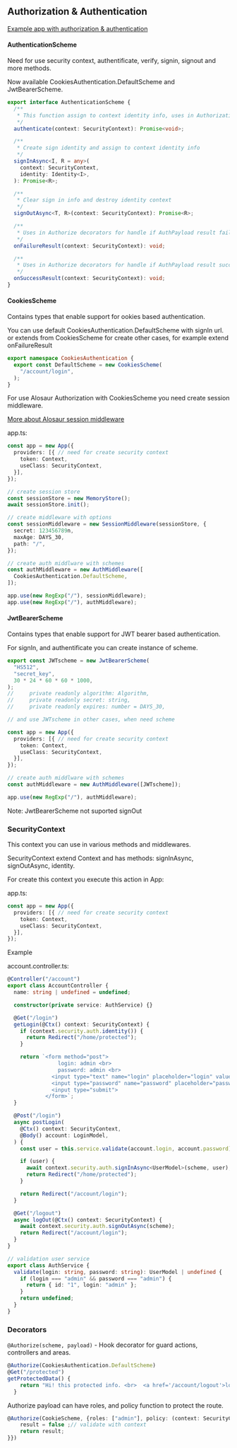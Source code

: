 ## Authorization & Authentication

[Example app with authorization &
authentication](https://github.com/alosaur/alosaur/tree/master/examples/auth)

#### AuthenticationScheme

Need for use security context, authentificate, verify, signin, signout and more
methods.

Now available CookiesAuthentication.DefaultScheme and JwtBearerScheme.

```ts
export interface AuthenticationScheme {
  /**
   * This function assign to context identity info, uses in Authorization middleware
   */
  authenticate(context: SecurityContext): Promise<void>;

  /**
   * Create sign identity and assign to context identity info
   */
  signInAsync<I, R = any>(
    context: SecurityContext,
    identity: Identity<I>,
  ): Promise<R>;

  /**
   * Clear sign in info and destroy identity context
   */
  signOutAsync<T, R>(context: SecurityContext): Promise<R>;

  /**
   * Uses in Authorize decorators for handle if AuthPayload result failure
   */
  onFailureResult(context: SecurityContext): void;

  /**
   * Uses in Authorize decorators for handle if AuthPayload result success
   */
  onSuccessResult(context: SecurityContext): void;
}
```

#### CookiesScheme

Contains types that enable support for ookies based authentication.

You can use default CookiesAuthentication.DefaultScheme with signIn url. or
extends from CookiesScheme for create other cases, for example extend
onFailureResult

```ts
export namespace CookiesAuthentication {
  export const DefaultScheme = new CookiesScheme(
    "/account/login",
  );
}
```

For use Alosaur Authorization with CookiesScheme you need create session
middleware.

[More about Alosaur session middleware](https://github.com/alosaur/alosaur/tree/master/src/security/session)

app.ts:

```ts
const app = new App({
  providers: [{ // need for create security context
    token: Context,
    useClass: SecurityContext,
  }],
});

// create session store
const sessionStore = new MemoryStore();
await sessionStore.init();

// create middleware with options
const sessionMiddleware = new SessionMiddleware(sessionStore, {
  secret: 123456789n,
  maxAge: DAYS_30,
  path: "/",
});

// create auth middlware with schemes
const authMiddleware = new AuthMiddleware([
  CookiesAuthentication.DefaultScheme,
]);

app.use(new RegExp("/"), sessionMiddleware);
app.use(new RegExp("/"), authMiddleware);
```

#### JwtBearerScheme

Contains types that enable support for JWT bearer based authentication.

For signIn, and authentificate you can create instance of scheme.

```ts
export const JWTscheme = new JwtBearerScheme(
  "HS512",
  "secret_key",
  30 * 24 * 60 * 60 * 1000,
);
//     private readonly algorithm: Algorithm,
//     private readonly secret: string,
//     private readonly expires: number = DAYS_30,

// and use JWTscheme in other cases, when need scheme

const app = new App({
  providers: [{ // need for create security context
    token: Context,
    useClass: SecurityContext,
  }],
});

// create auth middlware with schemes
const authMiddleware = new AuthMiddleware([JWTscheme]);

app.use(new RegExp("/"), authMiddleware);
```

Note: JwtBearerScheme not suported signOut

### SecurityContext

This context you can use in various methods and middlewares.

SecurityContext extend Context and has methods: signInAsync, signOutAsync,
identity.

For create this context you execute this action in App:

app.ts:

```ts
const app = new App({
  providers: [{ // need for create security context
    token: Context,
    useClass: SecurityContext,
  }],
});
```

Example

account.controller.ts:

```ts
@Controller("/account")
export class AccountController {
  name: string | undefined = undefined;

  constructor(private service: AuthService) {}

  @Get("/login")
  getLogin(@Ctx() context: SecurityContext) {
    if (context.security.auth.identity()) {
      return Redirect("/home/protected");
    }

    return `<form method="post">
                login: admin <br>
                password: admin <br>
              <input type="text" name="login" placeholder="login" value="admin"><br>
              <input type="password" name="password" placeholder="password" value="admin"><br>
              <input type="submit">
            </form>`;
  }

  @Post("/login")
  async postLogin(
    @Ctx() context: SecurityContext,
    @Body() account: LoginModel,
  ) {
    const user = this.service.validate(account.login, account.password);

    if (user) {
      await context.security.auth.signInAsync<UserModel>(scheme, user);
      return Redirect("/home/protected");
    }

    return Redirect("/account/login");
  }

  @Get("/logout")
  async logOut(@Ctx() context: SecurityContext) {
    await context.security.auth.signOutAsync(scheme);
    return Redirect("/account/login");
  }
}

// validation user service
export class AuthService {
  validate(login: string, password: string): UserModel | undefined {
    if (login === "admin" && password === "admin") {
      return { id: "1", login: "admin" };
    }
    return undefined;
  }
}
```

### Decorators

`@Authorize(scheme, payload)` - Hook decorator for guard actions, controllers
and areas.

```ts
@Authorize(CookiesAuthentication.DefaultScheme)
@Get("/protected")
getProtectedData() {
    return "Hi! this protected info. <br>  <a href='/account/logout'>logout</a>";
  }
```

Authorize payload can have roles, and policy function to protect the route.

```ts
@Authorize(CookieScheme, {roles: ["admin"], policy: (context: SecurityContext) => {
    result = false ;// validate with context
    return result;
}})
```
